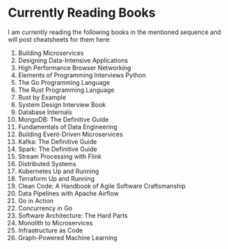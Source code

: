 # Currently Reading Books

I am currently reading the following books in the mentioned sequence and will post cheatsheets for them here:

1. Building Microservices
2. Designing Data-Intensive Applications
3. High Performance Browser Networking
4. Elements of Programming Interviews Python
5. The Go Programming Language
6. The Rust Programming Language
7. Rust by Example
8. System Design Interview Book
9. Database Internals
10. MongoDB: The Definitive Guide
11. Fundamentals of Data Engineering
12. Building Event-Driven Microservices
13. Kafka: The Definitive Guide
14. Spark: The Definitive Guide
15. Stream Processing with Flink
16. Distributed Systems
17. Kubernetes Up and Running
18. Terraform Up and Running
19. Clean Code: A Handbook of Agile Software Craftsmanship
20. Data Pipelines with Apache Airflow
21. Go in Action
22. Concurrency in Go
23. Software Architecture: The Hard Parts
24. Monolith to Microservices
25. Infrastructure as Code
26. Graph-Powered Machine Learning